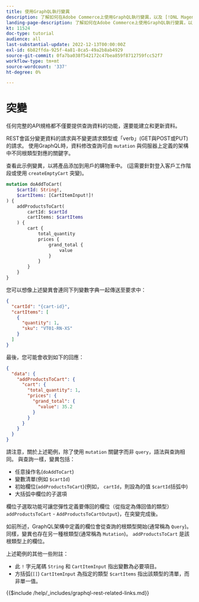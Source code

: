 ```yaml
---
title: 使用GraphQL執行變異
description: 了解如何在Adobe Commerce上使用GraphQL執行變異，以及 [!DNL Magento Open Source]. 使用POST呼叫執行第一個變異。
landing-page-description: 了解如何在Adobe Commerce上使用GraphQL執行變異，以及 [!DNL Magento Open Source]. 使用POST呼叫執行第一個變異。
kt: 11524
doc-type: tutorial
audience: all
last-substantial-update: 2022-12-13T00:00:00Z
exl-id: 6b82ffda-925f-4a81-8ca5-49a2b8ab4929
source-git-commit: 0fa7ba038f542172c47bea859f8712759fcc52f7
workflow-type: tm+mt
source-wordcount: '337'
ht-degree: 0%

---
```


# 突變

任何完整的API規格都不僅要提供查詢資料的功能，還要能建立和更新資料。

REST會區分變更資料的請求與不變更請求類型或「verb」(GET與POST或PUT)的請求。
使用GraphQL時，資料修改查詢可由 `mutation` 與伺服器上定義的架構中不同根類型對應的關鍵字。

查看此示例變異，以將產品添加到用戶的購物車中。 (這需要針對登入客戶工作階段或使用 `createEmptyCart` 突變)。

```graphql
mutation doAddToCart(
    $cartId: String!,
    $cartItems: [CartItemInput!]!
) {
    addProductsToCart(
        cartId: $cartId
        cartItems: $cartItems
    ) {
        cart {
            total_quantity
            prices {
                grand_total {
                    value
                }
            }
        }
    }
}
```

您可以想像上述變異會連同下列變數字典一起傳送至要求中：

```json
{
  "cartId": "{cart-id}",
  "cartItems": [
    {
      "quantity": 1,
      "sku": "VT01-RN-XS"
    }
  ]
}
```

最後，您可能會收到如下的回應：

```json
{
  "data": {
    "addProductsToCart": {
      "cart": {
        "total_quantity": 1,
        "prices": {
          "grand_total": {
            "value": 35.2
          }
        }
      }
    }
  }
}
```

請注意，關於上述範例，除了使用 `mutation` 關鍵字而非 `query`，語法與查詢相同。 與查詢一樣，變異包括：

* 任意操作名(`doAddToCart`)
* 變數清單(例如 `$cartId`)
* 初始欄位(`addProductsToCart`)(例如， `cartId`，則設為的值 `$cartId`括弧中)
* 大括弧中欄位的子選項

欄位子選取功能可讓您彈性定義要傳回的欄位（從指定為傳回值的類型） `addProductsToCart` - `AddProductsToCartOutput`)，在突變完成後。

如前所述，GraphQL架構中定義的欄位會從查詢的根類型開始(通常稱為 `Query`)。 同樣，變異也存在另一種根類型(通常稱為 `Mutation`)。 `addProductsToCart` 是該根類型上的欄位。

上述範例的其他一些附註：

* 此 `!` 字元尾碼 `String` 和 `CartItemInput` 指出變數為必要項目。
* 方括弧(`[]`) `CartItemInput` 為指定的類型 `$cartItems` 指出該類型的清單，而非單一值。

{{$include /help/_includes/graphql-rest-related-links.md}}
